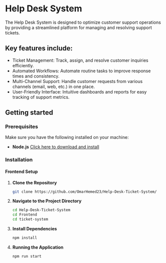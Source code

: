 # Help Desk System
The Help Desk System is designed to optimize customer support operations by providing a streamlined platform for managing and resolving support tickets. 
## Key features include:
+ Ticket Management: Track, assign, and resolve customer inquiries efficiently.
+ Automated Workflows: Automate routine tasks to improve response times and consistency.
+ Multi-Channel Support: Handle customer requests from various channels (email, web, etc.) in one place.
+ User-Friendly Interface: Intuitive dashboards and reports for easy tracking of support metrics.
## Getting started
### Prerequisites
Make sure you have the following installed on your machine:
- **Node.js** [Click here to download and install](https://nodejs.org/en/download/)
### Installation
#### Frontend Setup
1. **Clone the Repository**
   
   ```bash
   git clone https://github.com/OmarHemed23/Help-Desk-Ticket-System/
   
2. **Navigate to the Project Directory**
   
    ```bash
    cd Help-Desk-Ticket-System
    cd Frontend
    cd ticket-system
    ```
3. **Install Dependencies**

    ```bash
    npm install
    ```
4. **Running the Application**

    ```bash
    npm run start
    ```

